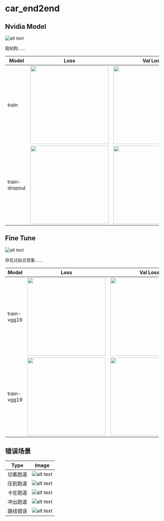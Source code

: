 # car_end2end

## Nvidia Model
![alt text](docs/nvidia.jpg)

稳如狗......

|  Model  |  Loss  |  Val Loss  |  Map  |
|  -----  |  :----:  |  :----:  |  :----:  |
| train         | <img src="train/loss.svg" width=256 height=256 />         | <img src="train/val_loss.svg" width=256 height=256 /> | ![alt text](train/overlay.gif) |
| train-dropout | <img src="train-dropout/loss.svg" width=256 height=256 /> | <img src="train-dropout/val_loss.svg" width=256 height=256 /> | ![alt text](train-dropout/overlay.gif) |

## Fine Tune
![alt text](docs/vgg.jpg)

存在过拟合现象......

|  Model  |  Loss  |  Val Loss  |  Map  |
|  -----  |  :----:  |  :----:  |  :----:  |
| train-vgg16 | <img src="train-vgg16/loss.svg" width=256 height=256 /> | <img src="train-vgg16/val_loss.svg" width=256 height=256 /> | ![alt text](train-vgg16/overlay.gif) |
| train-vgg19 | <img src="train-vgg19/loss.svg" width=256 height=256 /> | <img src="train-vgg19/val_loss.svg" width=256 height=256 /> | ![alt text](train-vgg19/overlay.gif) |

## 错误场景
|  Type  |  Image  |
|  -----  |  :----:  |
| 切着跑道 | ![alt text](docs/1.切着跑道.png) |
| 压到跑道 | ![alt text](docs/2.压到跑道.png) |
| 卡在跑道 | ![alt text](docs/3.卡在跑道.png) |
| 冲出跑道 | ![alt text](docs/4.冲出跑道.png) |
| 路线错误 | ![alt text](docs/5.路线错误.png) |


